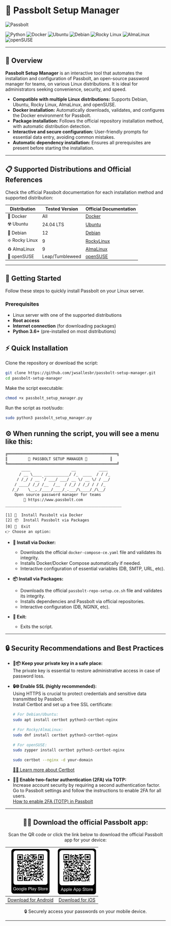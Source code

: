 # 🔐 Passbolt Setup Manager

![Passbolt](https://www.passbolt.com/img/logo/logo.svg)

![Python](https://img.shields.io/badge/Python-3776AB?style=for-the-badge&logo=python&logoColor=white)
![Docker](https://img.shields.io/badge/Docker-2496ED?style=for-the-badge&logo=docker&logoColor=white)
![Ubuntu](https://img.shields.io/badge/Ubuntu-E95420?style=for-the-badge&logo=ubuntu&logoColor=white)
![Debian](https://img.shields.io/badge/Debian-A81D33?style=for-the-badge&logo=debian&logoColor=white)
![Rocky Linux](https://img.shields.io/badge/Rocky%20Linux-10B981?style=for-the-badge&logo=rockylinux&logoColor=white)
![AlmaLinux](https://img.shields.io/badge/AlmaLinux-262626?style=for-the-badge&logo=almalinux&logoColor=white)
![openSUSE](https://img.shields.io/badge/openSUSE-73BA25?style=for-the-badge&logo=openSUSE&logoColor=white)

---

## 🎯 Overview

**Passbolt Setup Manager** is an interactive tool that automates the installation and configuration of Passbolt, an open-source password manager for teams, on various Linux distributions. It is ideal for administrators seeking convenience, security, and speed.

- **Compatible with multiple Linux distributions:** Supports Debian, Ubuntu, Rocky Linux, AlmaLinux, and openSUSE.
- **Docker installation:** Automatically downloads, validates, and configures the Docker environment for Passbolt.
- **Package installation:** Follows the official repository installation method, with automatic distribution detection.
- **Interactive and secure configuration:** User-friendly prompts for essential data entry, avoiding common mistakes.
- **Automatic dependency installation:** Ensures all prerequisites are present before starting the installation.

---

## 📋 Supported Distributions and Official References

Check the official Passbolt documentation for each installation method and supported distribution:

| Distribution      | Tested Version     | Official Documentation |
|-------------------|--------------------|----------------------|
| 🐳 Docker         | All                | [Docker](https://www.passbolt.com/docs/hosting/install/ce/docker/) |
| ☢️ Ubuntu         | 24.04 LTS          | [Ubuntu](https://www.passbolt.com/docs/hosting/install/ce/ubuntu/) |
| 🐧 Debian         | 12                 | [Debian](https://www.passbolt.com/docs/hosting/install/ce/debian/) |
| ❇️ Rocky Linux    | 9                  | [RockyLinux](https://www.passbolt.com/docs/hosting/install/ce/rockylinux/) |
| ♻️ AlmaLinux      | 9                  | [AlmaLinux](https://www.passbolt.com/docs/hosting/install/ce/almalinux/) |
| 🦎 openSUSE       | Leap/Tumbleweed    | [openSUSE](https://www.passbolt.com/docs/hosting/install/ce/opensuse/) |

---

## 🚀 Getting Started

Follow these steps to quickly install Passbolt on your Linux server.

### Prerequisites
- Linux server with one of the supported distributions
- **Root access**
- **Internet connection** (for downloading packages)
- **Python 3.6+** (pre-installed on most distributions)

## ⚡️ Quick Installation

Clone the repository or download the script:
```bash
git clone https://github.com/jwsallesbr/passbolt-setup-manager.git
cd passbolt-setup-manager
```

Make the script executable:
```bash
chmod +x passbolt_setup_manager.py
```

Run the script as root/sudo:
```bash
sudo python3 passbolt_setup_manager.py
```

## ⚙️ When running the script, you will see a menu like this:

```
╔════════════════════════════════════════════════╗
║         🔐 PASSBOLT SETUP MANAGER 🔐          ║
╚════════════════════════════════════════════════╝
       ____                  __          ____
      / __ \____ ___________/ /_  ____  / / /_
     / /_/ / __ `/ ___/ ___/ __ \/ __ \/ / __/
    / ____/ /_/ /__  /__  / /_/ / /_/ / / /_
   /_/    \__,_/____/____/_.___/\____/_/\__/
    Open source password manager for teams
        🔗 https://www.passbolt.com
___________________________________________________

[1] 🐳  Install Passbolt via Docker
[2] 📦  Install Passbolt via Packages
[0] 🚪  Exit
👉 Choose an option:
```

- **🐳 Install via Docker:**
  - Downloads the official `docker-compose-ce.yaml` file and validates its integrity.
  - Installs Docker/Docker Compose automatically if needed.
  - Interactive configuration of essential variables (DB, SMTP, URL, etc).

- **📦 Install via Packages:**
  - Downloads the official `passbolt-repo-setup.ce.sh` file and validates its integrity.
  - Installs dependencies and Passbolt via official repositories.
  - Interactive configuration (DB, NGINX, etc).

- **🚪 Exit:**
  - Exits the script.

---

## 🔒 Security Recommendations and Best Practices

- **🔑📦 Keep your private key in a safe place:**  
  The private key is essential to restore administrative access in case of password loss.

- **🔒🌐 Enable SSL (highly recommended):**  
  Using HTTPS is crucial to protect credentials and sensitive data transmitted by Passbolt.  
  Install Certbot and set up a free SSL certificate:
  ```bash
  # For Debian/Ubuntu:
  sudo apt install certbot python3-certbot-nginx
  ```

  ```bash
  # For Rocky/AlmaLinux:
  sudo dnf install certbot python3-certbot-nginx
  ```

  ```bash
  # For openSUSE:
  sudo zypper install certbot python3-certbot-nginx
  ```
  
  ```bash
  sudo certbot --nginx -d your-domain
  ```

  [🏋️‍♂️ Learn more about Certbot](https://certbot.eff.org/)

- **🔐📱 Enable two-factor authentication (2FA) via TOTP:**  
  Increase account security by requiring a second authentication factor.  
  Go to Passbolt settings and follow the instructions to enable 2FA for all users.  
  [How to enable 2FA (TOTP) in Passbolt](https://www.passbolt.com/docs/admin/authentication/mfa/totp/)

---

<div align="center">

## 🔑📲 Download the official Passbolt app:

Scan the QR code or click the link below to download the official Passbolt app for your device:

| <img src="docs/qr-play-store.png" width="120"/> | <img src="docs/qr-app-store.png" width="120"/> |
|:-----------------------------------------------:|:---------------------------------------------:|
| [Download for Android](https://play.google.com/store/apps/details?id=com.passbolt.mobile.android)  | [Download for iOS](https://apps.apple.com/app/id1569629432) |

🔒 Securely access your passwords on your mobile device.

</div>

---